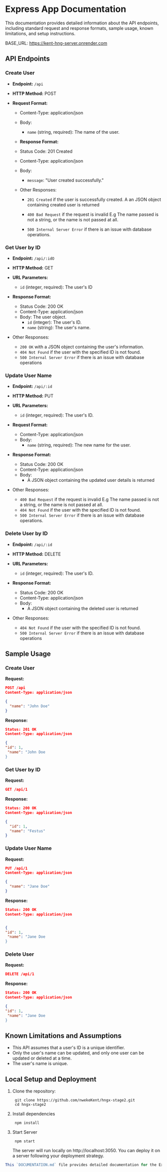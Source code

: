 # Express App Documentation

This documentation provides detailed information about the API endpoints, including standard request and response formats, sample usage, known limitations, and setup instructions.

BASE_URL: https://kent-hng-server.onrender.com

## API Endpoints

### Create User

- **Endpoint:** `/api`
- **HTTP Method:** POST
- **Request Format:**

  - Content-Type: application/json
  - Body:

    - `name` (string, required): The name of the user.

  - **Response Format:**
  - Status Code: 201 Created
  - Content-Type: application/json
  - Body:

    - `message`: "User created successfully."

  - Other Responses:

    - `201 Created` if the user is successfully created. A an JSON object containing created user is returned

    - `400 Bad Request` if the request is invalid E.g The name passed is not a string, or the name is not passed at all.

    - `500 Internal Server Error` if there is an issue with database operations.

### Get User by ID

- **Endpoint:** `/api/:idO`
- **HTTP Method:** GET
- **URL Parameters:**

  - `id` (integer, required): The user's ID

- **Response Format:**

  - Status Code: 200 OK
  - Content-Type: application/json
  - Body: The user object.
    - `id` (integer): The user's ID.
    - `name` (string): The user's name.

- Other Responses:

  - `200 OK` with a JSON object containing the user's information.
  - `404 Not Found` if the user with the specified ID is not found.
  - `500 Internal Server Error` if there is an issue with database operations

### Update User Name

- **Endpoint:** `/api/:id`
- **HTTP Method:** PUT
- **URL Parameters:**
  - `id` (integer, required): The user's ID.
- **Request Format:**

  - Content-Type: application/json
  - Body:
    - `name` (string, required): The new name for the user.

- **Response Format:**

  - Status Code: 200 OK
  - Content-Type: application/json
  - Body:
    - A JSON object containing the updated user details is returned

- Other Responses:
  - `400 Bad Request` if the request is invalid E.g The name passed is not a string, or the name is not passed at all.
  - `404 Not Found` if the user with the specified ID is not found.
  - `500 Internal Server Error` if there is an issue with database operations.

### Delete User by ID

- **Endpoint:** `/api/:id`
- **HTTP Method:** DELETE
- **URL Parameters:**

  - `id` (integer, required): The user's ID.

- **Response Format:**

  - Status Code: 200 OK
  - Content-Type: application/json
  - Body:
    - A JSON object containing the deleted user is returned

- Other Responses:
  - `404 Not Found` if the user with the specified ID is not found.
  - `500 Internal Server Error` if there is an issue with database operations

## Sample Usage

### Create User

**Request:**

```json
POST /api
Content-Type: application/json

{
  "name": "John Doe"
}

```

**Response:**

```json
Status: 201 OK
Content-Type: application/json

{
"id": 1,
 "name": "John Doe
}
```

### Get User by ID

**Request:**

```json
GET /api/1

```

**Response:**

```json
Status: 200 OK
Content-Type: application/json

{
  "id": 1,
  "name": "Festus"
}
```

### Update User Name

**Request:**

```json
PUT /api/1
Content-Type: application/json

{
  "name": "Jane Doe"
}
```

**Response:**

```json
Status: 200 OK
Content-Type: application/json


{
"id": 1,
 "name": "Jane Doe
}

```

### Delete User

**Request:**

```json
DELETE /api/1
```

**Response:**

```json
Status: 200 OK
Content-Type: application/json

{
"id": 1,
 "name": "Jane Doe
}

```

## Known Limitations and Assumptions

- This API assumes that a user's ID is a unique identifier.
- Only the user's name can be updated, and only one user can be updated or deleted at a time.
- The user's name is unique.

## Local Setup and Deployment

1. Clone the repository:

   ```shell
    git clone https://github.com/nwekeKent/hngx-stage2.git
    cd hngx-stage2
   ```

2. Install dependencies

   ```shell
    npm install
   ```

3. Start Server

   ```shell
    npm start
   ```

   The server will run locally on http://localhost:3050. You can deploy it on a server following your deployment strategy.

```javascript
This `DOCUMENTATION.md` file provides detailed documentation for the Express app, including API endpoints, request and response formats, sample usage, known limitations, and setup instructions for both local development and deployment.
```
